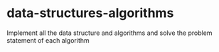 # data-structures-algorithms
Implement all the data structure and algorithms and solve the problem statement of each algorithm
